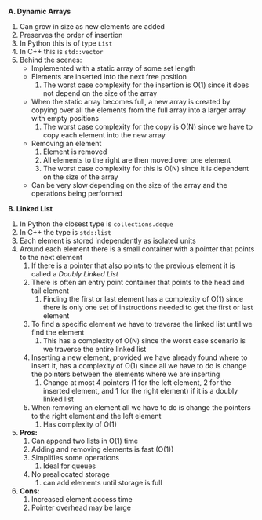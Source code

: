 **A. **Dynamic Arrays****

1. Can grow in size as new elements are added
2. Preserves the order of insertion
3. In Python this is of type ```List```
4. In C++ this is ```std::vector```
5. Behind the scenes:
    - Implemented with a static array of some set length
    - Elements are inserted into the next free position
      1. The worst case complexity for the insertion is O(1) since it does not depend on the size of the array
    - When the static array becomes full, a new array is created by copying over all the elements from the full array into a larger array with empty positions
      1. The worst case complexity for the copy is O(N) since we have to copy each element into the new array
    - Removing an element
      1. Element is removed
      2. All elements to the right are then moved over one element
      3. The worst case complexity for this is O(N) since it is dependent on the size of the array
    - Can be very slow depending on the size of the array and the operations being performed

**B. Linked List**

1. In Python the closest type is ```collections.deque```
2. In C++ the type is ```std::list```
3. Each element is stored independently as isolated units
4. Around each element there is a small container with a pointer that points to the next element
    1. If there is a pointer that also points to the previous element it is called a *Doubly Linked List*
    2. There is often an entry point container that points to the head and tail element
        1. Finding the first or last element has a complexity of O(1) since there is only one set of instructions needed to get the first or last element
    3. To find a specific element we have to traverse the linked list until we find the element
        1. This has a complexity of O(N) since the worst case scenario is we traverse the entire linked list
    4. Inserting a new element, provided we have already found where to insert it, has a complexity of O(1) since all we have to do is change the pointers between the elements where we are inserting
        1. Change at most 4 pointers (1 for the left element, 2 for the inserted element, and 1 for the right element) if it is a doubly linked list
    5. When removing an element all we have to do is change the pointers to the right element and the left element
        1. Has complexity of O(1)
5. **Pros:**
    1. Can append two lists in O(1) time
    2. Adding and removing elements is fast (O(1))
    3. Simplifies some operations
        1. Ideal for queues
    4. No preallocated storage
        1. can add elements until storage is full
6. **Cons:**
    1. Increased element access time
    2. Pointer overhead may be large
    